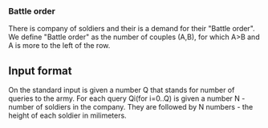 ### Battle order ###
There is company of soldiers and their is a demand for their "Battle order".
We define "Battle order" as the number of couples (A,B), for which A>B and A is more to the left of the row.
## Input format ##
On the standard input is given a number Q that stands for number of queries to the army. For each query Qi(for i=0..Q) is given a number N - number of soldiers in the company.
They are followed by N numbers - the height of each soldier in milimeters.
